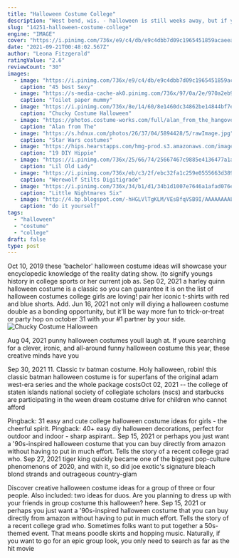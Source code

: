 ```yaml
---
title: "Halloween Costume College"
description: "West bend, wis. - halloween is still weeks away, but if youre hoping to get a good costume this year, you may want to start shopping earlier than normal. Brian kramp is in west bend to visit"
slug: "14251-halloween-costume-college"
engine: "IMAGE"
cover: "https://i.pinimg.com/736x/e9/c4/db/e9c4dbb7d09c1965451859acaeea8f50.jpg"
date: "2021-09-21T00:48:02.567Z"
author: "Leona Fitzgerald"
ratingValue: "2.6"
reviewCount: "30"
images:
  - image: "https://i.pinimg.com/736x/e9/c4/db/e9c4dbb7d09c1965451859acaeea8f50.jpg"
    caption: "45 best Sexy"
  - image: "https://s-media-cache-ak0.pinimg.com/736x/97/0a/2e/970a2eb9c4cdca2cd9939e3fd04fab90--toilet-paper-halloween-party.jpg"
    caption: "Toilet paper mummy"
  - image: "https://i.pinimg.com/736x/8e/14/60/8e1460dc34862be14844bf7eb0749c8f--old-halloween-costumes-guy-costumes.jpg"
    caption: "Chucky Costume Halloween"
  - image: "https://photos.costume-works.com/full/alan_from_the_hangover2.jpg"
    caption: "Alan from The"
  - image: "https://s.hdnux.com/photos/26/37/04/5894428/5/rawImage.jpg"
    caption: "Star Wars costumes"
  - image: "https://hips.hearstapps.com/hmg-prod.s3.amazonaws.com/images/twins-hippie-costume-1562382774.jpg?crop=1xw:0.999375xh;center,top&resize=480:*"
    caption: "19 DIY Hippie"
  - image: "https://i.pinimg.com/736x/25/66/74/25667467c9885e4136477a1ad1d01d5d--old-lady-costume-ladies-costumes.jpg"
    caption: "Lil Old Lady"
  - image: "https://i.pinimg.com/736x/eb/c3/2f/ebc32fa1c259e0555663d3898368cf1c--pictures-of-legs.jpg"
    caption: "Werewolf Stilts Digitigrade"
  - image: "https://i.pinimg.com/736x/34/b1/d1/34b1d1007e7646a1afad076ec6c40a89.jpg"
    caption: "Little Nightmares Six"
  - image: "http://4.bp.blogspot.com/-hHGLVlTgKLM/VEsBfqVSB9I/AAAAAAAALE0/vk4KVwVXyDQ/s1600/IMG_5812.jpg"
    caption: "do it yourself"
tags:
  - "halloween"
  - "costume"
  - "college"
draft: false
type: post
---
```


Oct 10, 2019 these 'bachelor' halloween costume ideas will showcase your encyclopedic knowledge of the reality dating show.  (to signify youngs history in college sports or her current job as. Sep 02, 2021 a harley quinn halloween costume is a classic so you can guarantee it is on the list of halloween costumes college girls are loving! pair her iconic t-shirts with red and blue shorts. Add. Jun 16, 2021 not only will diying a halloween costume double as a bonding opportunity, but it'll be way more fun to trick-or-treat or party hop on october 31 with your #1 partner by your side.
![Chucky Costume Halloween](https://i.pinimg.com/736x/8e/14/60/8e1460dc34862be14844bf7eb0749c8f--old-halloween-costumes-guy-costumes.jpg "Chucky Costume Halloween")

Aug 04, 2021 punny halloween costumes youll laugh at. If youre searching for a clever, ironic, and all-around funny halloween costume this year, these creative minds have you
<!--inArticleAds-->

<!--galleryOne-->

Sep 30, 2021 11. Classic tv batman costume. Holy halloween, robin! this classic batman halloween costume is for superfans of the original adam west-era series  and the whole package costsOct 02, 2021 -- the college of staten islands national society of collegiate scholars (nscs) and starbucks are participating in the ween dream costume drive for children who cannot afford
<!--inArticleAds-->

<!--galleryTwo-->

Pingback: 31 easy and cute college halloween costume ideas for girls - the cheerful spirit. Pingback: 40+ easy diy halloween decorations, perfect for outdoor and indoor - sharp aspirant.. Sep 15, 2021 or perhaps you just want a '90s-inspired halloween costume that you can buy directly from amazon without having to put in much effort.  Tells the story of a recent college grad who. Sep 27, 2021 tiger king quickly became one of the biggest pop-culture phenomenons of 2020, and with it, so did joe exotic's signature bleach blond strands and outrageous country-glam
<!--galleryThree-->

Discover creative halloween costume ideas for a group of three or four people. Also included: two ideas for duos. Are you planning to dress up with your friends in group costume this halloween? here. Sep 15, 2021 or perhaps you just want a '90s-inspired halloween costume that you can buy directly from amazon without having to put in much effort.  Tells the story of a recent college grad who. Sometimes folks want to put together a 50s-themed event. That means poodle skirts and hopping music. Naturally, if you want to go for an epic group look, you only need to search as far as the hit movie